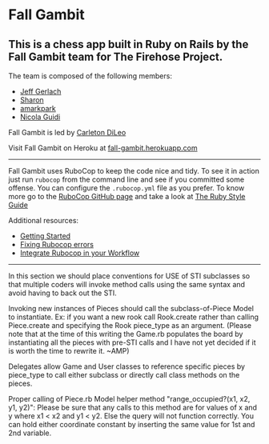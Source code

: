 Fall Gambit
===========
This is a chess app built in Ruby on Rails by the Fall Gambit team for The Firehose Project.
--------------------------------------------------------------------------------------------

The team is composed of the following members:

* [Jeff Gerlach](https://github.com/jeffgerlach)
* [Sharon](https://github.com/acodeinprogress)
* [amarkpark](https://github.com/amarkpark)
* [Nicola Guidi](https://github.com/nicolaguidi)

Fall Gambit is led by [Carleton DiLeo](https://github.com/cbdileo)

Visit Fall Gambit on Heroku at [fall-gambit.herokuapp.com](http://fall-gambit.herokuapp.com)

***

Fall Gambit uses RuboCop to keep the code nice and tidy.
To see it in action just run `rubocop` from the command line and see if you
committed some offense.
You can configure the `.rubocop.yml` file as you prefer.
To know more go to the [RuboCop GitHub page](https://github.com/bbatsov/rubocop)
and take a look at [The Ruby Style Guide](https://github.com/bbatsov/ruby-style-guide)

Additional resources:
* [Getting Started](http://joanswork.com/rubocop-rails-getting-started/)
* [Fixing Rubocop errors](http://jasonnoble.org/2014/03/fixing-rubocop-errors.html)
* [Integrate Rubocop in your Workflow](https://intercityup.com/blog/integrate-rubocop-in-your-workflow.html)

***

In this section we should place conventions for USE of STI subclasses so that multiple coders will invoke method calls using the same syntax and avoid having to back out the STI.  

Invoking new instances of Pieces should call the subclass-of-Piece Model to instantiate. Ex: if you want a new rook call Rook.create rather than calling Piece.create and specifying the Rook piece_type as an argument.
(Please note that at the time of this writing the Game.rb populates the board by instantiating all the pieces with pre-STI calls and I have not yet decided if it is worth the time to rewrite it. ~AMP)

Delegates allow Game and User classes to reference specific pieces by piece_type to call either subclass or directly call class methods on the pieces. 

Proper calling of Piece.rb Model helper method "range_occupied?(x1, x2, y1, y2)":
Please be sure that any calls to this method are for values of x and y where x1 < x2 and y1 < y2. Else the query will not function correctly. You can hold either coordinate constant by inserting the same value for 1st and 2nd variable.
